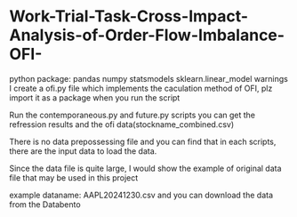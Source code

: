 # Work-Trial-Task-Cross-Impact-Analysis-of-Order-Flow-Imbalance-OFI-

python package: pandas  numpy statsmodels sklearn.linear_model  warnings
I create a ofi.py file which implements the caculation method of OFI, plz import it as a package when you run the script

Run the contemporaneous.py and future.py scripts you can get the refression results and the ofi data(stockname_combined.csv)

There is no data prepossessing file and you can find that in each scripts, there are the input data to load the data. 

Since the data file is quite large, I would show the example of original data file that may be used in this project

example dataname: AAPL20241230.csv
and you can download the data from the Databento






